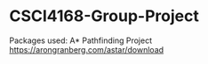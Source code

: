 # CSCI4168-Group-Project

Packages used: 
A* Pathfinding Project
https://arongranberg.com/astar/download